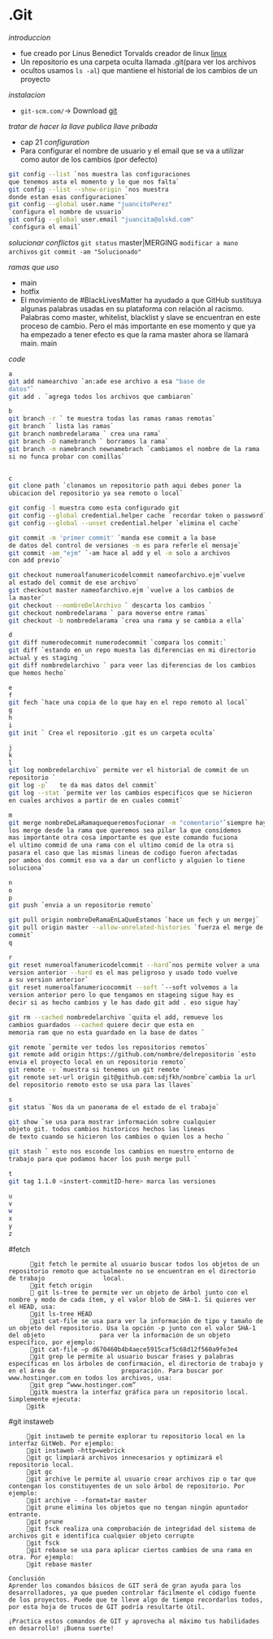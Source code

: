 # .__Git__ 
*introduccion*
- fue creado por Linus Benedict Torvalds creador de linux
<a href="https://en.wikipedia.org/wiki/History_of_Linux">linux</a>
- Un repositorio es una carpeta oculta llamada .git(para ver los archivos
- ocultos usamos `ls -al`) que mantiene el historial de los cambios de un proyecto

*instalacion*
- `git-scm.com/`-> Download
<a href="https://git-scm.com/">git</a>

*tratar de hacer la llave publica llave pribada*
- cap 21
*configuration*
- Para configurar el nombre de usuario y el email que se va a utilizar como
 autor de los cambios (por defecto)
```bash
git config --list `nos muestra las configuraciones
que tenemos asta el momento y lo que nos falta`
git config --list --show-origin `nos muestra
donde estan esas configuraciones`
git config --global user.name "juancitoPerez" 
`configura el nombre de usuario`
git config --global user.email "juancita@alskd.com"
`configura el email`   
```
*solucionar conflictos*
`git status` master|MERGING
`modificar a mano archivos`
`git commit -am "Solucionado"`

*ramas que uso*
- main
- hotfix
- El movimiento de #BlackLivesMatter ha ayudado a que GitHub sustituya algunas
palabras usadas en su plataforma con relación al racismo.
Palabras como master, whitelist, blacklist y slave se encuentran en este proceso
de cambio. Pero el más importante en ese momento y que ya ha empezado a tener
efecto es que la rama master ahora se llamará main.
main

*code*
```bash
a
git add namearchivo `an:ade ese archivo a esa "base de
datos"`
git add . `agrega todos los archivos que cambiaron`

b
git branch -r ` te muestra todas las ramas ramas remotas`
git branch ` lista las ramas`
git branch nombredelarama ` crea una rama`
git branch -D namebranch ` borramos la rama`
git branch -m namebranch newnamebrach `cambiamos el nombre de la rama
si no funca probar con comillas`


c
git clone path `clonamos un repositorio path aqui debes poner la 
ubicacion del repositorio ya sea remoto o local`

git config -l muestra como esta configurado git 
git config --global credential.helper cache `recordar token o password`
git config --global --unset credential.helper `elimina el cache`

git commit -m 'primer commit' `manda ese commit a la base
de datos del control de versiones -m es para referle el mensaje`
git commit -am "ejm" `-am hace al add y el -m solo a archivos 
con add previo`

git checkout numeroalfanumericodelcommit nameofarchivo.ejm`vuelve
al estado del commit de ese archivo`
git checkout master nameofarchivo.ejm `vuelve a los cambios de 
la master`
git checkout --nombreDelArchivo ` descarta los cambios `
git checkout nombredelarama ` para moverse entre ramas`
git checkout -b nombredelarama `crea una rama y se cambia a ella`

d
git diff numerodecommit numerodecommit `compara los commit:`
git diff `estando en un repo muesta las diferencias en mi directorio
actual y es staging `
git diff nombredelarchivo ` para veer las diferencias de los cambios 
que hemos hecho`

e
f
git fech `hace una copia de lo que hay en el repo remoto al local`
g
h
i
git init ` Crea el repositorio .git es un carpeta oculta`

j
k
l
git log nombredelarchivo` permite ver el historial de commit de un
repositorio `
git log -p`   te da mas datos del commit` 
git log --stat `permite ver los cambios especificos que se hicieron
en cuales archivos a partir de en cuales commit`

m
git merge nombreDeLaRamaquequeremosfucionar -m "comentario"`siempre hay que hacer
los merge desde la rama que queremos sea pilar la que considemos 
mas importante otra cosa importante es que este comando fuciona
el ultimo commid de una rama con el ultimo comid de la otra si 
pasara el caso que las mismas lineas de codigo fueron afectadas 
por ambos dos commit eso va a dar un conflicto y alguien lo tiene 
soluciona`

n
o
p
git push `envia a un repositorio remoto`

git pull origin nombreDeRamaEnLaQueEstamos `hace un fech y un mergej`
git pull origin master --allow-unrelated-histories `fuerza el merge de
commit`
q

r
git reset numeroalfanumericodelcommit --hard`nos permite volver a una
version anterior --hard es el mas peligroso y usado todo vuelve 
a su version anterior`
git reset numeroalfanumericocommit --soft `--soft volvemos a la
version anterior pero lo que tengamos en stageing sigue hay es 
decir si as hecho cambios y le has dado git add . eso sigue hay`

git rm --cached nombredelarchivo `quita el add, remueve los
cambios guardados --cached quiere decir que esta en
memoria ram que no esta guardado en la base de datos `

git remote `permite ver todos los repositorios remotos`
git remote add origin https://github.com/nombre/delrepositorio `esto 
envia el proyecto local en un repositorio remoto`
git remote -v `muestra si tenemos un git remote `
git remote set-url origin git@github.com:sdjfkh/nombre`cambia la url
del repositorio remoto esto se usa para las llaves`

s
git status `Nos da un panorama de el estado de el trabajo`

git show `se usa para mostrar información sobre cualquier
objeto git. todos cambios historicos hechos las lineas
de texto cuando se hicieron los cambios o quien los a hecho `

git stash ` esto nos esconde los cambios en nuestro entorno de 
trabajo para que podamos hacer los push merge pull `

t
git tag 1.1.0 <instert-commitID-here> marca las versiones

u
v
w
x
y
z

```


   #fetch
   
          🔸git fetch le permite al usuario buscar todos los objetos de un repositorio remoto que actualmente no se encuentran en el directorio de trabajo                local.
          🔸git fetch origin
          🔸 git ls-tree te permite ver un objeto de árbol junto con el nombre y modo de cada ítem, y el valor blob de SHA-1. Si quieres ver el HEAD, usa:
          🔸git ls-tree HEAD
          🔸git cat-file se usa para ver la información de tipo y tamaño de un objeto del repositorio. Usa la opción -p junto con el valor SHA-1 del objeto               para ver la información de un objeto específico, por ejemplo:
          🔸git cat-file –p d670460b4b4aece5915caf5c68d12f560a9fe3e4
          🔸git grep le permite al usuario buscar frases y palabras específicas en los árboles de confirmación, el directorio de trabajo y en el área de                  preparación. Para buscar por www.hostinger.com en todos los archivos, usa:
          🔸git grep “www.hostinger.com”
          🔸gitk muestra la interfaz gráfica para un repositorio local. Simplemente ejecuta:
         🔸gitk
         
  #git instaweb
  
         🔸git instaweb te permite explorar tu repositorio local en la interfaz GitWeb. Por ejemplo:
         🔸git instaweb –http=webrick
         🔸git gc limpiará archivos innecesarios y optimizará el repositorio local.
         🔸git gc
         🔸git archive le permite al usuario crear archivos zip o tar que contengan los constituyentes de un solo árbol de repositorio. Por ejemplo:
         🔸git archive - -format=tar master
         🔸git prune elimina los objetos que no tengan ningún apuntador entrante.
         🔸git prune
         🔸git fsck realiza una comprobación de integridad del sistema de archivos git e identifica cualquier objeto corrupto
         🔸git fsck
         🔸git rebase se usa para aplicar ciertos cambios de una rama en otra. Por ejemplo:
         🔸git rebase master

    Conclusión
    Aprender los comandos básicos de GIT será de gran ayuda para los desarrolladores, ya que pueden controlar fácilmente el código fuente de los proyectos. Puede que te lleve algo de tiempo recordarlos todos, por esta hoja de trucos de GIT podría resultarte útil.

    ¡Practica estos comandos de GIT y aprovecha al máximo tus habilidades en desarrollo! ¡Buena suerte!
